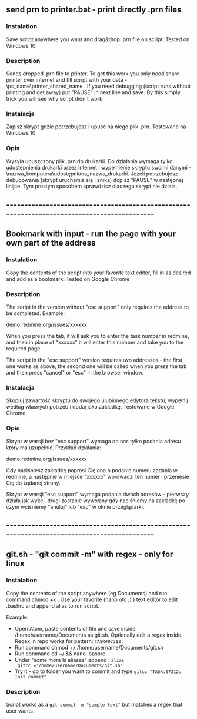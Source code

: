 ## send prn to printer.bat - print directly .prn files

### Instalation
Save script anywhere you want and drag&drop .prn file on script. Tested on Windows 10
### Description
Sends dropped .prn file to printer. To get this work you only need share printer over internet and fill script with your data - \\pc_name\\printer_shared_name . If you need debugging (script runs without printing and get away) put "PAUSE" in next line and save. By this simply trick you will see why script didn't work


### Instalacja
Zapisz skrypt gdzie potrzebujesz i upuść na niego plik .prn. Testowane na Windows 10
### Opis
Wysyła upuszczony plik .prn do drukarki. Do działania wymaga tylko udostępnienia drukarki przez internet i wypełnienie skryptu swoimi danymi - \\nazwa_komputera\\udostępniona_nazwa_drukarki. Jeżeli potrzebujesz debugowania (skrypt uruchamia się i znika) dopisz "PAUSE" w następnej linijce. Tym prostym sposobem sprawdzisz dlaczego skrypt nie działa.
## --------------------------------------------------------------------------------------------
## Bookmark with input - run the page with your own part of the address

### Instalation
Copy the contents of the script into your favorite text editor, fill in as desired and add as a bookmark. Tested on Google Chrome
### Description
The script in the version without "esc support" only requires the address to be completed. Example:

demo.redmine.org/issues/xxxxxx

When you press the tab, it will ask you to enter the task number in redmine, and then in place of "xxxxxx" it will enter this number and take you to the required page.

The script in the "esc support" version requires two addresses - the first one works as above, the second one will be called when you press the tab and then press "cancel" or "esc" in the browser window.

### Instalacja
Skopiuj zawartość skryptu do swojego ulubionego edytora tekstu, wypełnij według własnych potrzeb i dodaj jako zakładkę. Testowane w Google Chrome
### Opis
Skrypt w wersji bez "esc support" wymaga od nas tylko podania adresu który ma uzupełnić. Przykład działania:

demo.redmine.org/issues/xxxxxx

Gdy naciśniesz zakładkę poprosi Cię ona o podanie numeru zadania w redmine, a następnie w miejsce "xxxxxx" wprowadzi ten numer i przeniesie Cię do żądanej strony.

Skrypt w wersji "esc support" wymaga podania dwóch adresów - pierwszy działa jak wyżej, drugi zostanie wywołany gdy naciśniemy na zakładkę po czym wciśniemy "anuluj" lub "esc" w oknie przeglądarki.
## --------------------------------------------------------------------------------------------
## git.sh - "git commit -m" with regex - only for linux

### Instalation
Copy the contents of the script anywhere (eg Documents) and run command chmod +x <path to file>. Use your favorite (nano ofc ;) ) text editor to edit .bashrc and append alias to run script.

Example:
* Open Atom, paste contents of file and save inside /home/username/Documents as git.sh.
  Optionally edit a regex inside. Regex in repo works for pattern: `TASK#07312:`
* Run command chmod +x /home/username/Documents/git.sh
* Run command cd ~/ && nano .bashrc
* Under "some more ls aliases" append : `alias 'gitcc'='/home/username/Documents/git.sh'`
* Try it - go to folder you want to commit and type `gitcc "TASK:07312: Init commit"`

### Description
Script works as a `git commit -m "sample text"` but matches a regex that user wants.
  
